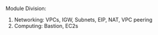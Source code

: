 Module Division:
1. Networking: VPCs, IGW, Subnets, EIP, NAT, VPC peering
2. Computing: Bastion, EC2s